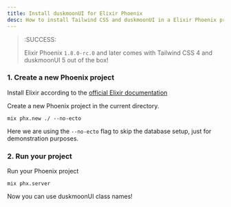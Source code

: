 ```yaml
---
title: Install duskmoonUI for Elixir Phoenix
desc: How to install Tailwind CSS and duskmoonUI in a Elixir Phoenix project
---
```


<script>
  import Translate from "$components/Translate.svelte"
</script>

> :SUCCESS:
> 
> Elixir Phoenix `1.8.0-rc.0` and later comes with Tailwind CSS 4 and duskmoonUI 5 out of the box!

### 1. Create a new Phoenix project

Install Elixir according to the [official Elixir documentation](https://elixir-lang.org/install.html)

Create a new Phoenix project in the current directory.  

```sh:Terminal
mix phx.new ./ --no-ecto
```
Here we are using the `--no-ecto` flag to skip the database setup, just for demonstration purposes.


### 2. Run your project

Run your Phoenix project

```sh:Terminal
mix phx.server
```

Now you can use duskmoonUI class names!

